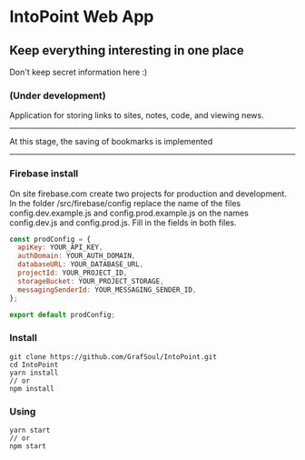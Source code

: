 # IntoPoint Web App

## Keep everything interesting in one place

Don't keep secret information here :)

### (Under development)

Application for storing links to sites, notes, code, and viewing news.

---

At this stage, the saving of bookmarks is implemented

---

### Firebase install

On site firebase.com create two projects for production and development.
In the folder /src/firebase/config replace the name of the files config.dev.example.js and config.prod.example.js
on the names config.dev.js and config.prod.js. Fill in the fields in both files.

```javascript
const prodConfig = {
  apiKey: YOUR_API_KEY,
  authDomain: YOUR_AUTH_DOMAIN,
  databaseURL: YOUR_DATABASE_URL,
  projectId: YOUR_PROJECT_ID,
  storageBucket: YOUR_PROJECT_STORAGE,
  messagingSenderId: YOUR_MESSAGING_SENDER_ID,
};

export default prodConfig;
```

### Install

```
git clone https://github.com/GrafSoul/IntoPoint.git
cd IntoPoint
yarn install
// or
npm install
```

### Using

```
yarn start
// or
npm start
```
